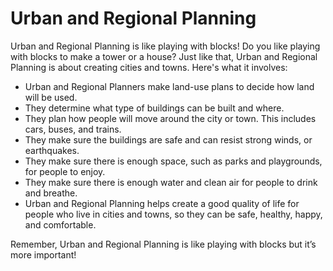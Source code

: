 # Urban and Regional Planning

Urban and Regional Planning is like playing with blocks! Do you like playing with blocks to make a tower or a house? Just like that, Urban and Regional Planning is about creating cities and towns. Here's what it involves:

* Urban and Regional Planners make land-use plans to decide how land will be used.
* They determine what type of buildings can be built and where.
* They plan how people will move around the city or town. This includes cars, buses, and trains.
* They make sure the buildings are safe and can resist strong winds, or earthquakes.
* They make sure there is enough space, such as parks and playgrounds, for people to enjoy.
* They make sure there is enough water and clean air for people to drink and breathe.
* Urban and Regional Planning helps create a good quality of life for people who live in cities and towns, so they can be safe, healthy, happy, and comfortable. 

Remember, Urban and Regional Planning is like playing with blocks but it’s more important!

